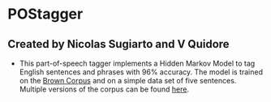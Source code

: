# POStagger
## Created by Nicolas Sugiarto and V Quidore

- This part-of-speech tagger implements a Hidden Markov Model to tag English sentences and phrases with 96% accuracy. The model is trained on the [Brown Corpus](https://en.wikipedia.org/wiki/Brown_Corpus) and on a simple data set of five sentences. Multiple versions of the corpus can be found [here](http://www.sls.hawaii.edu/bley-vroman/brown_corpus.html). 
